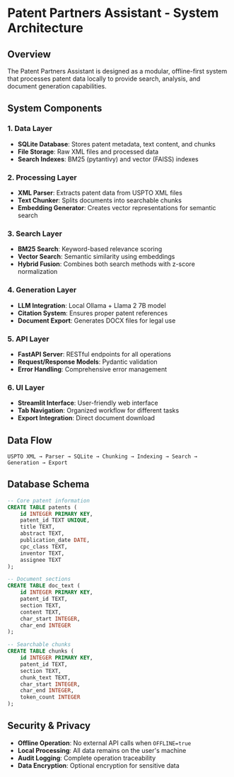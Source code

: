 # Patent Partners Assistant - System Architecture

## Overview

The Patent Partners Assistant is designed as a modular, offline-first system that processes patent data locally to provide search, analysis, and document generation capabilities.

## System Components

### 1. Data Layer
- **SQLite Database**: Stores patent metadata, text content, and chunks
- **File Storage**: Raw XML files and processed data
- **Search Indexes**: BM25 (pytantivy) and vector (FAISS) indexes

### 2. Processing Layer
- **XML Parser**: Extracts patent data from USPTO XML files
- **Text Chunker**: Splits documents into searchable chunks
- **Embedding Generator**: Creates vector representations for semantic search

### 3. Search Layer
- **BM25 Search**: Keyword-based relevance scoring
- **Vector Search**: Semantic similarity using embeddings
- **Hybrid Fusion**: Combines both search methods with z-score normalization

### 4. Generation Layer
- **LLM Integration**: Local Ollama + Llama 2 7B model
- **Citation System**: Ensures proper patent references
- **Document Export**: Generates DOCX files for legal use

### 5. API Layer
- **FastAPI Server**: RESTful endpoints for all operations
- **Request/Response Models**: Pydantic validation
- **Error Handling**: Comprehensive error management

### 6. UI Layer
- **Streamlit Interface**: User-friendly web interface
- **Tab Navigation**: Organized workflow for different tasks
- **Export Integration**: Direct document download

## Data Flow

```
USPTO XML → Parser → SQLite → Chunking → Indexing → Search → Generation → Export
```

## Database Schema

```sql
-- Core patent information
CREATE TABLE patents (
    id INTEGER PRIMARY KEY,
    patent_id TEXT UNIQUE,
    title TEXT,
    abstract TEXT,
    publication_date DATE,
    cpc_class TEXT,
    inventor TEXT,
    assignee TEXT
);

-- Document sections
CREATE TABLE doc_text (
    id INTEGER PRIMARY KEY,
    patent_id TEXT,
    section TEXT,
    content TEXT,
    char_start INTEGER,
    char_end INTEGER
);

-- Searchable chunks
CREATE TABLE chunks (
    id INTEGER PRIMARY KEY,
    patent_id TEXT,
    section TEXT,
    chunk_text TEXT,
    char_start INTEGER,
    char_end INTEGER,
    token_count INTEGER
);
```

## Security & Privacy

- **Offline Operation**: No external API calls when `OFFLINE=true`
- **Local Processing**: All data remains on the user's machine
- **Audit Logging**: Complete operation traceability
- **Data Encryption**: Optional encryption for sensitive data
